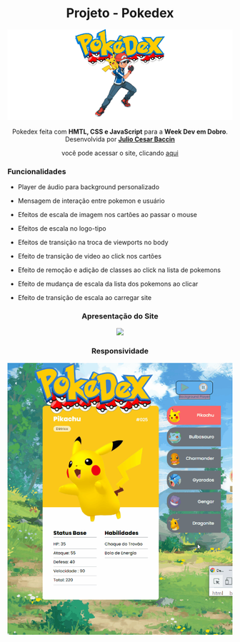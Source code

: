 
<h1 align="center"> 
Projeto - Pokedex
</h1>

<div align="center">
<img src="https://github.com/juliobaccin/Projeto-Pokedex/blob/main/src/images/1.png">
</div>
 
 <p align="center">
 Pokedex feita com <strong>HMTL, CSS e JavaScript</strong> para a <strong>Week Dev em Dobro</strong>. Desenvolvida por <a target="_blank" rel="external" href="https://github.com/juliobaccin/"><strong>Julio Cesar Baccin</strong></a>
 </p>

<p align="center">
 você pode acessar o site, clicando <a href="https://juliobaccin.github.io/Projeto-Detector-Idade/">aqui</a>
</p>


<h3> Funcionalidades </h3>
 
 <p>
 
  - Player de áudio para background personalizado
 
 - Mensagem de interação entre pokemon e usuário
 
 - Efeitos de escala de imagem nos cartões ao passar o mouse
 
 - Efeitos de escala no logo-tipo
 
 - Efeitos de transição na troca de viewports no body
 
 - Efeito de transição de video ao click nos cartões
 
 - Efeito de remoção e adição de classes ao click na lista de pokemons
 
 - Efeito de mudança de escala da lista dos pokemons ao clicar
 
 - Efeito de transição de escala ao carregar site
  
 </p>
  
  
 <div align="center">
<h3> 
 Apresentação do Site
</h3>
<img src="https://github.com/juliobaccin/Projeto-Pokedex/blob/main/src/apresenta%C3%A7%C3%A3o%20site.gif">
 
 <h3>
  Responsividade
 </h3> 
<img src="https://github.com/juliobaccin/Projeto-Pokedex/blob/main/src/responsividade.gif">
</div>
 
